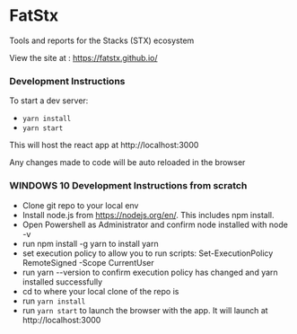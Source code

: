 # FatStx

Tools and reports for the Stacks (STX) ecosystem

View the site at : https://fatstx.github.io/

### Development Instructions

To start a dev server: 
* `yarn install`
* `yarn start`

This will host the react app at http://localhost:3000

Any changes made to code will be auto reloaded in the browser

### WINDOWS 10 Development Instructions from scratch

* Clone git repo to your local env
* Install node.js from https://nodejs.org/en/. This includes npm install.
* Open Powershell as Administrator and confirm node installed with node -v
* run npm install -g yarn to install yarn
* set execution policy to allow you to run scripts: Set-ExecutionPolicy RemoteSigned -Scope CurrentUser
* run yarn --version to confirm execution policy has changed and yarn installed successfully
* cd to where your local clone of the repo is
* run `yarn install`
* run `yarn start` to launch the browser with the app. It will launch at http://localhost:3000
